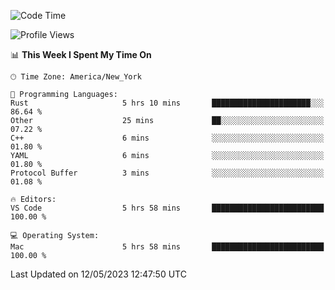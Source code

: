 <!--START_SECTION:waka-->
![Code Time](http://img.shields.io/badge/Code%20Time-364%20hrs%2030%20mins-blue)

![Profile Views](http://img.shields.io/badge/Profile%20Views-2-blue)

📊 **This Week I Spent My Time On** 

```text
🕑︎ Time Zone: America/New_York

💬 Programming Languages: 
Rust                     5 hrs 10 mins       ██████████████████████░░░   86.64 % 
Other                    25 mins             ██░░░░░░░░░░░░░░░░░░░░░░░   07.22 % 
C++                      6 mins              ░░░░░░░░░░░░░░░░░░░░░░░░░   01.80 % 
YAML                     6 mins              ░░░░░░░░░░░░░░░░░░░░░░░░░   01.80 % 
Protocol Buffer          3 mins              ░░░░░░░░░░░░░░░░░░░░░░░░░   01.08 % 

🔥 Editors: 
VS Code                  5 hrs 58 mins       █████████████████████████   100.00 % 

💻 Operating System: 
Mac                      5 hrs 58 mins       █████████████████████████   100.00 % 
```


 Last Updated on 12/05/2023 12:47:50 UTC
<!--END_SECTION:waka-->

